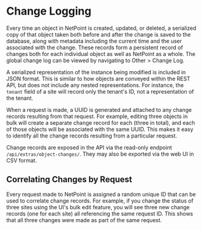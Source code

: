 # Change Logging

Every time an object in NetPoint is created, updated, or deleted, a serialized copy of that object taken both before and after the change is saved to the database, along with metadata including the current time and the user associated with the change. These records form a persistent record of changes both for each individual object as well as NetPoint as a whole. The global change log can be viewed by navigating to Other > Change Log.

A serialized representation of the instance being modified is included in JSON format. This is similar to how objects are conveyed within the REST API, but does not include any nested representations. For instance, the `tenant` field of a site will record only the tenant's ID, not a representation of the tenant.

When a request is made, a UUID is generated and attached to any change records resulting from that request. For example, editing three objects in bulk will create a separate change record for each  (three in total), and each of those objects will be associated with the same UUID. This makes it easy to identify all the change records resulting from a particular request.

Change records are exposed in the API via the read-only endpoint `/api/extras/object-changes/`. They may also be exported via the web UI in CSV format.

## Correlating Changes by Request

Every request made to NetPoint is assigned a random unique ID that can be used to correlate change records. For example, if you change the status of three sites using the UI's bulk edit feature, you will see three new change records (one for each site) all referencing the same request ID. This shows that all three changes were made as part of the same request.
